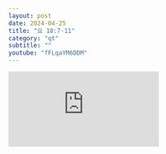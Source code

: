 ```yaml
---
layout: post
date: 2024-04-25
title: "요 18:7-11"
category: "qt"
subtitle: ""
youtube: "fFLqaYM6DDM"
---
```


<div class="youtube margin-large">
    <iframe src="https://www.youtube.com/embed/fFLqaYM6DDM" title="YouTube video player" frameborder="0" allow="accelerometer; autoplay; clipboard-write; encrypted-media; gyroscope; picture-in-picture; web-share" allowfullscreen></iframe>
</div>

